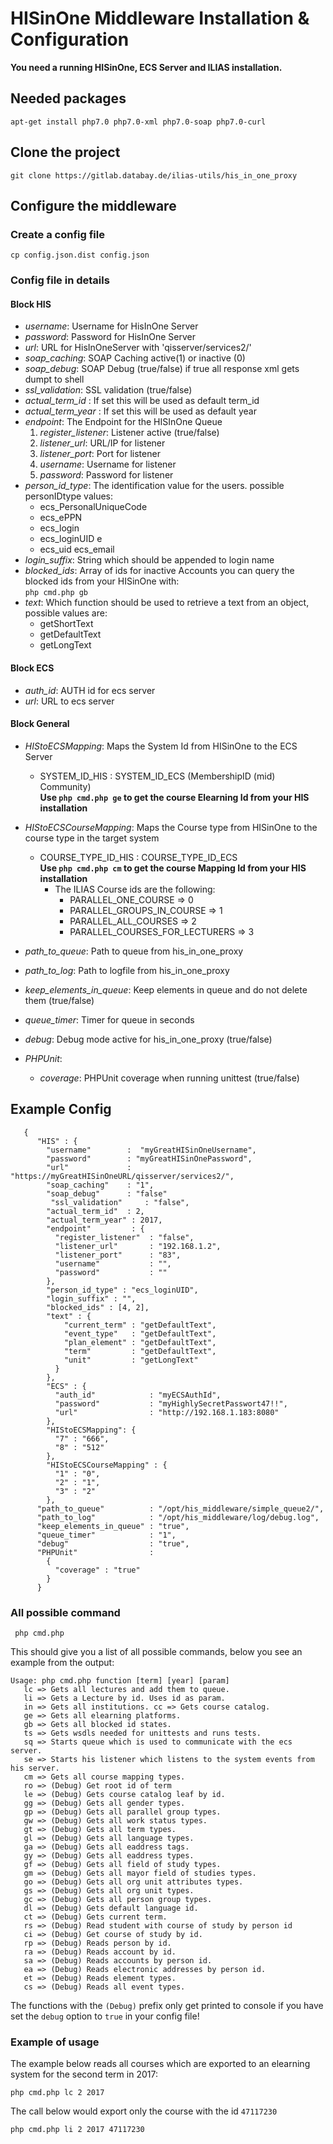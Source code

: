 # HISinOne Middleware Installation & Configuration  
  
**You need a running HISinOne, ECS Server and ILIAS installation.**  
  
## Needed packages  
    apt-get install php7.0 php7.0-xml php7.0-soap php7.0-curl
## Clone the project   
    git clone https://gitlab.databay.de/ilias-utils/his_in_one_proxy  
  
## Configure the middleware  

### Create a config file  
    cp config.json.dist config.json
 
### Config file in details  
#### Block HIS  
* _username_: Username for HisInOne Server  
* _password_: Password for HisInOne Server  
* _url_: URL for HisInOneServer with 'qisserver/services2/'  
* _soap_caching_: SOAP Caching active(1) or inactive (0)  
* _soap_debug_: SOAP Debug (true/false) if true all response xml gets dumpt to shell 
* _ssl_validation_: SSL validation (true/false)   
* _actual_term_id_ : If set this will be used as default term_id
* _actual_term_year_ : If set this will be used as default year
* _endpoint_: The Endpoint for the HISInOne Queue  
  1. _register_listener_: Listener active (true/false)  
  2. _listener_url_: URL/IP for listener  
  3. _listener_port_: Port for listener  
  4. _username_: Username for listener  
  5. _password_: Password for listener  
* _person_id_type_:  The identification value for the users. possible personIDtype values:  
  * ecs_PersonalUniqueCode 
  * ecs_ePPN 
  * ecs_login 
  * ecs_loginUID e
  * ecs_uid ecs_email 
* _login_suffix_: String which should be appended to login name  
* _blocked_ids_: Array of ids for inactive Accounts you can query the blocked ids from your HISinOne with:   
    `php cmd.php gb`  
* _text_: Which function should be used to retrieve a text from an object, possible values are: 
  * getShortText    
  * getDefaultText   
  * getLongText
  
#### Block ECS 
* _auth_id_: AUTH id for ecs server  
* _url_: URL to ecs server 
 
#### Block General  
* _HIStoECSMapping_: Maps the System Id from HISinOne to the ECS Server  
  * SYSTEM_ID_HIS : SYSTEM_ID_ECS (MembershipID (mid) Community)  
       **Use `php cmd.php ge` to get the course Elearning Id from your HIS installation**  
  
* _HIStoECSCourseMapping_: Maps the Course type from HISinOne to the course type in the target system   
  * COURSE_TYPE_ID_HIS : COURSE_TYPE_ID_ECS  
     **Use `php cmd.php cm` to get the course Mapping Id from your HIS installation**  
       * The ILIAS Course ids are the following:  
         * PARALLEL_ONE_COURSE => 0 
         * PARALLEL_GROUPS_IN_COURSE => 1 
         * PARALLEL_ALL_COURSES => 2 
         * PARALLEL_COURSES_FOR_LECTURERS => 3

* _path_to_queue_: Path to queue from his_in_one_proxy  
* _path_to_log_: Path to logfile from his_in_one_proxy  
* _keep_elements_in_queue_: Keep elements in queue and do not delete them (true/false)  
* _queue_timer_: Timer for queue in seconds  
* _debug_: Debug mode active for his_in_one_proxy (true/false)  
* _PHPUnit_:     
  * _coverage_: PHPUnit coverage when running unittest (true/false)  
  
## Example Config  

       {  
          "HIS" : { 
            "username"        :  "myGreatHISinOneUsername", 
            "password"        : "myGreatHISinOnePassword", 
            "url"             : "https://myGreatHISinOneURL/qisserver/services2/", 
            "soap_caching"    : "1", 
            "soap_debug"      : "false"
             "ssl_validation"     : "false",
            "actual_term_id"  : 2, 
            "actual_term_year" : 2017, 
            "endpoint"         : { 
              "register_listener"  : "false", 
              "listener_url"       : "192.168.1.2", 
              "listener_port"      : "83", 
              "username"           : "", 
              "password"           : "" 
            }, 
            "person_id_type" : "ecs_loginUID", 
            "login_suffix" : "", 
            "blocked_ids" : [4, 2], 
            "text" : { 
                "current_term" : "getDefaultText", 
                "event_type"   : "getDefaultText", 
                "plan_element" : "getDefaultText", 
                "term"         : "getDefaultText", 
                "unit"         : "getLongText" 
              } 
            }, 
            "ECS" : { 
              "auth_id"            : "myECSAuthId", 
              "password"           : "myHighlySecretPasswort47!!", 
              "url"                : "http://192.168.1.183:8080"
            }, 
            "HIStoECSMapping": { 
              "7" : "666", 
              "8" : "512" 
            }, 
            "HIStoECSCourseMapping" : { 
              "1" : "0", 
              "2" : "1", 
              "3" : "2" 
            }, 
          "path_to_queue"          : "/opt/his_middleware/simple_queue2/", 
          "path_to_log"            : "/opt/his_middleware/log/debug.log",
          "keep_elements_in_queue" : "true", 
          "queue_timer"            : "1", 
          "debug"                  : "true", 
          "PHPUnit"                : 
            { 
              "coverage" : "true" 
            }
          }

### All possible command  
     php cmd.php


This should give you a list of all possible commands, below you see an example from the output:  

    Usage: php cmd.php function [term] [year] [param]  
       lc => Gets all lectures and add them to queue. 
       li => Gets a Lecture by id. Uses id as param. 
       in => Gets all institutions. cc => Gets course catalog. 
       ge => Gets all elearning platforms. 
       gb => Gets all blocked id states. 
       ts => Gets wsdls needed for unittests and runs tests. 
       sq => Starts queue which is used to communicate with the ecs server. 
       se => Starts his listener which listens to the system events from his server. 
       cm => Gets all course mapping types. 
       ro => (Debug) Get root id of term 
       le => (Debug) Gets course catalog leaf by id. 
       gg => (Debug) Gets all gender types. 
       gp => (Debug) Gets all parallel group types. 
       gw => (Debug) Gets all work status types. 
       gt => (Debug) Gets all term types. 
       gl => (Debug) Gets all language types. 
       ga => (Debug) Gets all eaddress tags. 
       gy => (Debug) Gets all eaddress types. 
       gf => (Debug) Gets all field of study types. 
       gm => (Debug) Gets all mayor field of studies types. 
       go => (Debug) Gets all org unit attributes types. 
       gs => (Debug) Gets all org unit types. 
       gc => (Debug) Gets all person group types. 
       dl => (Debug) Gets default language id. 
       ct => (Debug) Gets current term. 
       rs => (Debug) Read student with course of study by person id 
       ci => (Debug) Get course of study by id. 
       rp => (Debug) Reads person by id. 
       ra => (Debug) Reads account by id. 
       sa => (Debug) Reads accounts by person id. 
       ea => (Debug) Reads electronic addresses by person id. 
       et => (Debug) Reads element types. 
       cs => (Debug) Reads all event types. 

 

The functions with the `(Debug)` prefix only get printed to console if you have set the `debug` option to `true`  in your config file!  
  
### Example of usage  
The example below reads all courses which are exported to an elearning system for the second term in 2017:  
```  
php cmd.php lc 2 2017  
```  
The call below would export only the course with the id ```47117230```  
```  
php cmd.php li 2 2017 47117230  
```